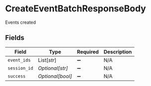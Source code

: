 # CreateEventBatchResponseBody

Events created


## Fields

| Field              | Type               | Required           | Description        |
| ------------------ | ------------------ | ------------------ | ------------------ |
| `event_ids`        | List[*str*]        | :heavy_minus_sign: | N/A                |
| `session_id`       | *Optional[str]*    | :heavy_minus_sign: | N/A                |
| `success`          | *Optional[bool]*   | :heavy_minus_sign: | N/A                |